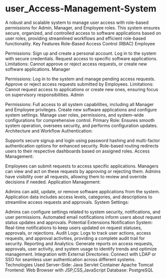 # user_Access-Management-System
A robust and scalable system to manage user access with role-based permissions for Admin, Manager, and Employee roles. This system ensures secure, organized, and controlled access to software applications based on user roles, providing streamlined workflows and efficient role-based functionality.
Key Features
Role-Based Access Control (RBAC)
Employee

Permissions:
Sign up and create a personal account.
Log in to the system with secure credentials.
Request access to specific software applications.
Limitations: Cannot approve or reject access requests, or create new software applications.
Manager

Permissions:
Log in to the system and manage pending access requests.
Approve or reject access requests submitted by Employees.
Limitations: Cannot request access to applications or create new ones, ensuring focus on supervisory responsibilities.
Admin

Permissions:
Full access to all system capabilities, including all Manager and Employee privileges.
Create new software applications and configure system settings.
Manage user roles, permissions, and system-wide configurations for comprehensive control.
Primary Role: Ensures smooth system operation, oversees security, and performs configuration updates.
Architecture and Workflow
Authentication:

Supports secure signup and login using password hashing and multi-factor authentication options for enhanced security.
Role-based routing redirects users to their respective dashboards based on assigned roles.
Access Management:

Employees can submit requests to access specific applications.
Managers can view and act on these requests by approving or rejecting them.
Admins have visibility over all requests, allowing them to review and override decisions if needed.
Application Management:

Admins can add, update, or remove software applications from the system.
Application data includes access levels, categories, and descriptions to streamline access requests and approvals.
System Settings:

Admins can configure settings related to system security, notifications, and user permissions.
Automated email notifications inform users about request status updates and approvals.
Potential Extensions
Notification System: Real-time notifications to keep users updated on request statuses, approvals, or rejections.
Audit Logs: Logs to track user actions, access requests, and approval activities, providing a complete audit trail for security.
Reporting and Analytics: Generate reports on access requests, approvals, user activity, and system usage to identify trends and optimize management.
Integration with External Directories: Connect with LDAP or SSO for seamless user authentication across different systems.
Technologies Used
Server-Side: Java Servlet Container Apache Tomcat
Frontend: Web Browser with JSP,CSS,JavaScript 
Database: PostgreSQL
